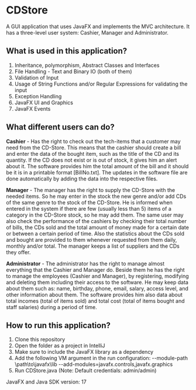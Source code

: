 # CDStore
A GUI application that uses JavaFX and implements the MVC architecture. It has a three-level user system: Cashier, Manager and Administrator.

## What is used in this application?
1. Inheritance, polymorphism, Abstract Classes and Interfaces
2. File Handling - Text and Binary IO (both of them)
3. Validation of Input
4. Usage of String Functions and/or Regular Expressions for validating the input
5. Exception Handling
6. JavaFX UI and Graphics
7. JavaFX Events 

## What different users can do?
**Cashier** - Has the right to check out the tech-items that a customer may need from the CD-Store. This means that
the cashier should create a bill and enter the data of the bought item, such as the title of the CD and its quantity. If
the CD does not exist or is out of stock, it gives him an alert about it. The software provides him the total amount of 
the bill and it should be it is in a printable format [BillNo.txt]. The updates in the
software file are done automatically by adding the data into the respective files.

**Manager** - The manager has the right to supply the CD-Store with the needed items. So he may enter in the stock
the new genre and/or add CDs of the same genre to the stock of the CD-Store. He is informed when
entered in the system if there are few (usually less than 5) items of a category in the CD-Store stock, so he may add
them. The same user may also check the performance of the cashiers by checking their total number of bills, the
CDs sold and the total amount of money made for a certain date or between a certain period of time. Also the
statistics about the CDs sold and bought are provided to them whenever requested from them daily, monthly
and/or total. The manager keeps a list of suppliers and the CDs they offer.

**Administrator** - The administrator has the right to manage almost everything that the Cashier and Manager do.
Beside them he has the right to manage the employees (Cashier and Manager), by registering, modifying and
deleting them including their access to the software. He may keep data about them such as: name, birthday, phone,
email, salary, access level, and other information about them. The software provides him also data about
total incomes (total of items sold) and total cost (total of items bought and staff salaries) during a period of time.

## How to run this application?
1. Clone this repository
2. Open the folder as a project in IntelliJ
3. Make sure to include the JavaFX library as a dependency
4. Add the following VM argument in the run configuration: --module-path \path\to\javafx\lib --add-modules=javafx.controls,javafx.graphics
5. Run CDStore.java
(Note: Default credentials: admin/admin)

JavaFX and Java SDK version: 17
